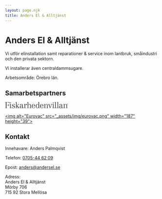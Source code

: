 ```yaml
---
layout: page.njk
title: Anders El & Alltjänst
---
```


# Anders El & Alltjänst

Vi utför elinstallation samt reparationer & service inom lantbruk, småindustri och den privata sektorn.

Vi installerar även centraldammsugare.

Arbetsområde: Örebro län.

## Samarbetspartners

[<svg xmlns="http://www.w3.org/2000/svg" viewBox="0 0 190.28 18.38" width="207" height="20"><defs><style>.a{fill:#464646}</style></defs><title>Fiskarhedenvillan</title><path class="a" d="M0 17.29h.94c.87 0 1.06-.41 1.06-1.76V3.38C2 1 2 .77.6.77H0v-.7h13.16V4h-.84c0-2.73-1.5-3.24-4-3.24H4.2v8h3.19c2.27 0 2.95-.51 3.14-2.66h.85V12h-.85c-.19-2.44-1-2.58-2.95-2.58H4.2v4.95c0 2.54.24 2.92 1.47 2.92h.63V18H0zM16.18.75a1.42 1.42 0 0 1 1.35 1.35 1.4 1.4 0 0 1-1.35 1.35 1.38 1.38 0 0 1-1.35-1.35A1.35 1.35 0 0 1 16.18.75m-.89 7.2c0-1.09-.29-1.21-1.35-1.21h-.6V6h.87a14 14 0 0 0 3.19-.39c-.07.8-.12 1.59-.12 2.39v7.7c0 1.18.27 1.55 1.3 1.55h.77V18h-6v-.7h.82c1 0 1.14-.48 1.14-1.4zM21 14.39h.7a3.53 3.53 0 0 0 3.6 3.28 2.58 2.58 0 0 0 2.49-2.37c0-1.76-1.38-2.25-3.24-2.49S21 11.76 21 9.2c0-2 2-3.55 4.25-3.55a5 5 0 0 1 1.4.19 4.5 4.5 0 0 0 1.23.16 2 2 0 0 0 .89-.24h.39v3.59h-.7c-.39-2.08-1.62-3-3.07-3a2.29 2.29 0 0 0-2.54 2.2c0 1.81 1 2 3.36 2.39 1.71.27 3.57 1.35 3.57 3.5a4 4 0 0 1-4.3 3.94 6.86 6.86 0 0 1-1.62-.19 6 6 0 0 0-1.42-.19 2.11 2.11 0 0 0-1 .39H21zM37.86 18v-.7h.24c.46 0 .87 0 .87-.46 0-.22-.51-.82-.77-1.18l-3-4h-.29v3.77c0 1.88.22 1.88 1.13 1.88h.82V18H31v-.7h.82c.92 0 1.14 0 1.14-1.88V2.61c0-1.26 0-1.91-1.26-1.91H31V0h3.94v10.94h.29l3.55-3.07c.29-.27.56-.58.56-.77s-.31-.36-.63-.36h-.34V6h4.39v.7h-.46a4.4 4.4 0 0 0-2.7 1.5l-2.63 2.42 4.27 5.51c.63.82 1 1.13 1.88 1.13h.31V18zm11.07-.47c1.64 0 2.42-1.5 2.42-3v-3c-2.75 0-4.69.7-4.69 3.55a2.19 2.19 0 0 0 2.27 2.44m6.86-1.4a2.15 2.15 0 0 1-2.22 2.25 1.89 1.89 0 0 1-2.13-1.59 3.49 3.49 0 0 1-3.12 1.59c-2.15 0-4-1-4-3.21 0-3.72 3.72-4.32 7-4.32V8.55a2 2 0 0 0-1.91-2.2c-.82 0-1.74.12-1.93 1a1.58 1.58 0 0 1 .41 1 1.25 1.25 0 0 1-1.28 1.18A1.44 1.44 0 0 1 45.21 8c0-1.84 2.61-2.37 4.2-2.37 2.44 0 3.91 1.06 3.91 3.09v7c0 .68 0 1.67.75 1.67s1-.77 1-1.67v-.89h.7zm.99 1.17h.58c1.14 0 1.38-.39 1.38-1.5V8.55c0-1.09-.17-1.81-1.38-1.81h-.58V6h.51a15.15 15.15 0 0 0 3.28-.39v3.16c.8-1.45 1.74-3 3.6-3 1 0 2.25.48 2.25 1.69a1.28 1.28 0 0 1-1.38 1.4 1.26 1.26 0 0 1-1.33-1.23 1.41 1.41 0 0 1 .12-.51h-.46c-1.59 0-2.7 2.68-2.7 4.56v4.08c0 1.55.68 1.55 2.05 1.55h.53V18h-6.47z"></path><path class="a" d="M66.14 17.29H67c.92 0 1.14 0 1.14-1.88V2.61c0-1.26 0-1.91-1.26-1.91h-.7V0h3.94v7.7a4.31 4.31 0 0 1 3.58-2.05c3.43 0 3.94 1.71 3.94 3.65v6.11c0 1.88.22 1.88 1.14 1.88h.82V18h-5.9v-.7h.82c.92 0 1.14 0 1.14-1.88V10c0-2-.48-3.33-2.32-3.33-2.17 0-3.26 1.83-3.26 3.86v4.9c0 1.88.22 1.88 1.14 1.88H72V18h-5.86zm22.05-5.94c0-1.76-.15-5-2.61-5s-2.75 3.16-2.75 5zm-5.36.7c0 2.1.1 5.63 3 5.63 2.1 0 3.43-1.74 3.55-3.82h1a4.43 4.43 0 0 1-4.76 4.52c-3.6 0-5.12-2.73-5.12-6.09s1.33-6.64 5.12-6.64c3.43 0 4.93 3.4 4.93 6.4zm14.9-5.41C95 6.64 95 9.49 95 12c0 2.22 0 5.39 2.56 5.39 2.73 0 3.43-2.95 3.43-5.36s-.48-5.39-3.23-5.39m3.38 9.08a3.85 3.85 0 0 1-3.82 2.66c-3.31 0-4.61-3.62-4.61-6.4s1.28-6.33 4.52-6.33A3.92 3.92 0 0 1 101 7.94V2.08C101 1 100.58.7 99.49.7h-.56V0h4v15.22c0 1.55 0 2.08 1.4 2.08h.56v.7h-3.79zm12.39-4.37c0-1.76-.14-5-2.61-5s-2.75 3.16-2.75 5zm-5.36.7c0 2.1.1 5.63 3 5.63 2.1 0 3.43-1.74 3.55-3.82h1a4.43 4.43 0 0 1-4.76 4.52c-3.6 0-5.12-2.73-5.12-6.09s1.33-6.64 5.12-6.64c3.43 0 4.93 3.4 4.93 6.4zM117.25 6h.65a10.78 10.78 0 0 0 3.1-.35V7.9a4.47 4.47 0 0 1 3.72-2.25c3.43 0 3.94 1.71 3.94 3.65v6.11c0 1.88.22 1.88 1.14 1.88h.82V18h-5.89v-.7h.82c.92 0 1.14 0 1.14-1.88V10c0-2-.48-3.33-2.32-3.33-2.17 0-3.26 1.83-3.26 3.86v4.9c0 1.88.22 1.88 1.13 1.88h.82V18h-5.89v-.7h.82c.92 0 1.13 0 1.13-1.88v-7.3c0-1.14-.34-1.38-1.4-1.38h-.56zm24.54 0v.7h-.26c-.6 0-.89.7-1.11 1.23l-4 10.26h-.87l-4-10.07c-.39-1-.58-1.43-1.21-1.43h-.46V6h5.43v.7h-.56c-.51 0-1.21.15-1.21.65A4.53 4.53 0 0 0 134 9l2.56 6.47 2.58-6.71a3.42 3.42 0 0 0 .27-1.23c0-.72-.46-.75-1.21-.75h-.34V6zm3.72-5.25a1.42 1.42 0 0 1 1.35 1.35 1.4 1.4 0 0 1-1.35 1.35 1.38 1.38 0 0 1-1.35-1.35 1.35 1.35 0 0 1 1.35-1.35m-.89 7.2c0-1.09-.29-1.21-1.35-1.21h-1.48V6h1.74a14 14 0 0 0 3.19-.39c-.07.8-.12 1.59-.12 2.39v7.7c0 1.18.27 1.55 1.3 1.55h1.46V18h-6.7v-.7h.82c1 0 1.13-.48 1.13-1.4z"></path><path class="a" d="M153.3 15.41c0 1.88.22 1.88 1.14 1.88h2V18h-7.12v-.7h.82c.92 0 1.14 0 1.14-1.88V2.61c0-1.26 0-1.91-1.26-1.91h-.7V0h3.94zm7.12 0c0 1.88.22 1.88 1.14 1.88h.85V18h-5.92v-.7h.82c.92 0 1.14 0 1.14-1.88V2.61c0-1.26 0-1.91-1.26-1.91h-.7V0h3.94zm7.68 2.12c1.64 0 2.42-1.5 2.42-3v-3c-2.75 0-4.68.7-4.68 3.55a2.19 2.19 0 0 0 2.27 2.44m6.86-1.4a2.15 2.15 0 0 1-2.22 2.25 1.89 1.89 0 0 1-2.13-1.59 3.49 3.49 0 0 1-3.12 1.59c-2.15 0-4-1-4-3.21 0-3.72 3.72-4.32 7-4.32V8.55a2 2 0 0 0-1.91-2.2c-.82 0-1.74.12-1.93 1a1.59 1.59 0 0 1 .41 1 1.26 1.26 0 0 1-1.28 1.18A1.44 1.44 0 0 1 164.38 8c0-1.84 2.61-2.37 4.2-2.37 2.44 0 3.91 1.06 3.91 3.09v7c0 .68 0 1.67.75 1.67s1-.77 1-1.67v-.89h.7zm.9-10.12h.65a10.78 10.78 0 0 0 3.14-.39V7.9a4.47 4.47 0 0 1 3.72-2.25c3.43 0 3.94 1.71 3.94 3.65v6.11c0 1.88.22 1.88 1.14 1.88h.82V18h-5.89v-.7h.82c.92 0 1.14 0 1.14-1.88V10c0-2-.48-3.33-2.32-3.33-2.17 0-3.26 1.83-3.26 3.86v4.9c0 1.88.22 1.88 1.14 1.88h.82V18h-5.89v-.7h.82c.92 0 1.13 0 1.13-1.88v-7.3c0-1.14-.34-1.38-1.4-1.38h-.56zm12.06-.32A1.06 1.06 0 1 1 189 6.74a1.06 1.06 0 0 1-1.06-1.06m-.24 0a1.3 1.3 0 1 0 1.3-1.3 1.3 1.3 0 0 0-1.3 1.3"></path><path class="a" d="M189.28 6.45l-.34-.67h-.19v.67h-.25v-1.6h.5c.39 0 .56.14.56.46a.41.41 0 0 1-.34.45l.36.69zm-.35-1.38h-.18v.49h.2c.23 0 .33-.07.33-.25s-.1-.25-.35-.25"></path></svg>](https://fiskarhedenvillan.se/)

[<img alt="Eurovac" src="_assets/img/eurovac.png" width="187" height="39">](https://eurovac.nu/)

## Kontakt

Innehavare: Anders Palmqvist

Telefon: [0705-44 62 09](tel:+46705446209)

Epost: <a href="mailto:anders&#x40;andersel.se">anders<wbr>@andersel.se</a>

Adress:<br>
Anders El & Alltjänst<br>
Mörby 706<br>
715 92 Stora Mellösa
